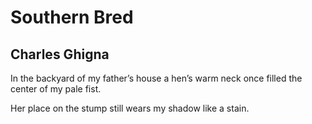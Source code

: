 # Southern Bred
## Charles Ghigna
In the backyard
of my father’﻿s house
a hen’﻿s warm neck
once filled the center
of my pale fist.

Her place on the stump
still wears my shadow
like a stain.